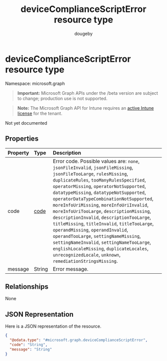 ﻿---
title: "deviceComplianceScriptError resource type"
description: "Not yet documented"
author: "dougeby"
localization_priority: Normal
ms.prod: "intune"
doc_type: resourcePageType
---

# deviceComplianceScriptError resource type

Namespace: microsoft.graph

> **Important:** Microsoft Graph APIs under the /beta version are subject to change; production use is not supported.

> **Note:** The Microsoft Graph API for Intune requires an [active Intune license](https://go.microsoft.com/fwlink/?linkid=839381) for the tenant.

Not yet documented

## Properties

| Property | Type                                             | Description                                                                                                                                                                                                                                                                                                                                                                                                                                                                                                                                                                                                                                                                                                               |
| :------- | :----------------------------------------------- | :------------------------------------------------------------------------------------------------------------------------------------------------------------------------------------------------------------------------------------------------------------------------------------------------------------------------------------------------------------------------------------------------------------------------------------------------------------------------------------------------------------------------------------------------------------------------------------------------------------------------------------------------------------------------------------------------------------------------ |
| code     | [code](../resources/intune-deviceconfig-code.md) | Error code. Possible values are: `none`, `jsonFileInvalid`, `jsonFileMissing`, `jsonFileTooLarge`, `rulesMissing`, `duplicateRules`, `tooManyRulesSpecified`, `operatorMissing`, `operatorNotSupported`, `datatypeMissing`, `datatypeNotSupported`, `operatorDataTypeCombinationNotSupported`, `moreInfoUriMissing`, `moreInfoUriInvalid`, `moreInfoUriTooLarge`, `descriptionMissing`, `descriptionInvalid`, `descriptionTooLarge`, `titleMissing`, `titleInvalid`, `titleTooLarge`, `operandMissing`, `operandInvalid`, `operandTooLarge`, `settingNameMissing`, `settingNameInvalid`, `settingNameTooLarge`, `englishLocaleMissing`, `duplicateLocales`, `unrecognizedLocale`, `unknown`, `remediationStringsMissing`. |
| message  | String                                           | Error message.                                                                                                                                                                                                                                                                                                                                                                                                                                                                                                                                                                                                                                                                                                            |

## Relationships

None

## JSON Representation

Here is a JSON representation of the resource.

<!-- {
  "blockType": "resource",
  "@odata.type": "microsoft.graph.deviceComplianceScriptError"
}
-->

```json
{
  "@odata.type": "#microsoft.graph.deviceComplianceScriptError",
  "code": "String",
  "message": "String"
}
```
